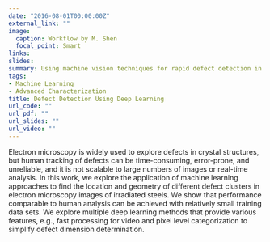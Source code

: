 ```yaml
---
date: "2016-08-01T00:00:00Z"
external_link: ""
image:
  caption: Workflow by M. Shen
  focal_point: Smart
links:
slides: 
summary: Using machine vision techniques for rapid defect detection in electron microscopy images.
tags:
- Machine Learning
- Advanced Characterization
title: Defect Detection Using Deep Learning
url_code: ""
url_pdf: ""
url_slides: ""
url_video: ""
---
```

Electron microscopy is widely used to explore defects in crystal structures, but human tracking of defects can be time-consuming, error-prone, and unreliable, and it is not scalable to large numbers of images or real-time analysis. In this work, we explore the application of machine learning approaches to find the location and geometry of different defect clusters in electron microscopy images of irradiated steels. We show that performance comparable to human analysis can be achieved with relatively small training data sets. We explore multiple deep learning methods that provide various features, e.g., fast processing for video and pixel level categorization to simplify defect dimension determination.